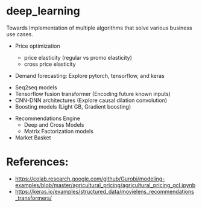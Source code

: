 # deep_learning 
Towards Implementation of multiple algorithms that solve various business use cases.

- Price optimization
  * price elasticity (regular vs promo elasticity)
  * cross price elasticity 
  
- Demand forecasting: Explore pytorch, tensorflow, and keras
 * Seq2seq models
 * Tensorflow fusion transformer (Encoding future known inputs)
 * CNN-DNN architectures (Explore causal dilation convolution)
 * Boosting models (Light GB, Gradient boosting)
  
- Recommendations Engine
  * Deep and Cross Models
  * Matrix Factorization models
- Market Basket 


# References:

* https://colab.research.google.com/github/Gurobi/modeling-examples/blob/master/agricultural_pricing/agricultural_pricing_gcl.ipynb
* https://keras.io/examples/structured_data/movielens_recommendations_transformers/
  